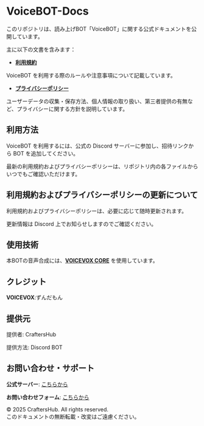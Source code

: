 # VoiceBOT-Docs
このリポジトリは、読み上げBOT「VoiceBOT」に関する公式ドキュメントを公開しています。

主に以下の文書を含みます：

- **[利用規約](https://github.com/CraftersHubJP/VoiceBOT-Docs/blob/main/VoiceBOT_Terms_of_Service.md)**

VoiceBOT を利用する際のルールや注意事項について記載しています。

- **[プライバシーポリシー](https://github.com/CraftersHubJP/VoiceBOT-Docs/blob/main/VoiceBOT_Privacy_Policy.md)**

ユーザーデータの収集・保存方法、個人情報の取り扱い、第三者提供の有無など、プライバシーに関する方針を説明しています。

## 利用方法
VoiceBOT を利用するには、公式の Discord サーバーに参加し、招待リンクから BOT を追加してください。

最新の利用規約およびプライバシーポリシーは、リポジトリ内の各ファイルからいつでもご確認いただけます。

## 利用規約およびプライバシーポリシーの更新について
利用規約およびプライバシーポリシーは、必要に応じて随時更新されます。

更新情報は Discord 上でお知らせしますのでご確認ください。

## 使用技術 
本BOTの音声合成には、**[VOICEVOX CORE](https://github.com/VOICEVOX/voicevox_core)** を使用しています。

## クレジット 
**VOICEVOX**:ずんだもん

## 提供元
提供者: CraftersHub

提供方法: Discord BOT

## お問い合わせ・サポート

**公式サーバー**: [こちらから](https://discord.gg/VX6xg9mxfa)

**お問い合わせフォーム**: [こちらから](https://forms.gle/ZoG4XVH3BSvHg1ZT8)

© 2025 CraftersHub. All rights reserved.  
このドキュメントの無断転載・改変はご遠慮ください。
